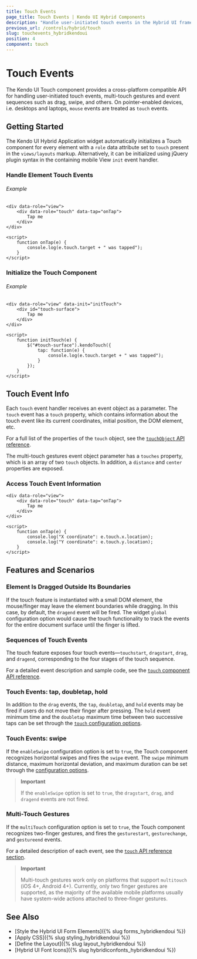 ```yaml
---
title: Touch Events
page_title: Touch Events | Kendo UI Hybrid Components
description: "Handle user-initiated touch events in the Hybrid UI framework of Kendo UI."
previous_url: /controls/hybrid/touch
slug: touchevents_hybridkendoui
position: 4
component: touch
---
```


# Touch Events

The Kendo UI Touch component provides a cross-platform compatible API for handling user-initiated touch events, multi-touch gestures and event sequences such as drag, swipe, and others. On pointer-enabled devices, i.e. desktops and laptops, `mouse` events are treated as `touch` events.

## Getting Started

The Kendo UI Hybrid Application widget automatically initializes a Touch component for every element with a `role` data attribute set to `touch` present in the `views/layouts` markup. Alternatively, it can be initialized using jQuery plugin syntax in the containing mobile View `init` event handler.

### Handle Element Touch Events

###### Example

    <div data-role="view">
        <div data-role="touch" data-tap="onTap">
            Tap me
        </div>
    </div>

    <script>
        function onTap(e) {
            console.log(e.touch.target + " was tapped");
        }
    </script>

### Initialize the Touch Component

###### Example

    <div data-role="view" data-init="initTouch">
        <div id="touch-surface">
            Tap me
        </div>
    </div>

    <script>
        function initTouch(e) {
            $("#touch-surface").kendoTouch({
                tap: function(e) {
                    console.log(e.touch.target + " was tapped");
                }
            });
        }
    </script>

## Touch Event Info

Each `touch` event handler receives an event object as a parameter. The `touch` event has a `touch` property, which contains information about the touch event like its current coordinates, initial position, the DOM element, etc.

For a full list of the properties of the `touch` object, see the [`touchObject` API reference](/api/javascript/mobile/ui/touch).

The multi-touch gestures event object parameter has a `touches` property, which is an array of two `touch` objects. In addition, a `distance` and `center` properties are exposed.

### Access Touch Event Information

    <div data-role="view">
        <div data-role="touch" data-tap="onTap">
            Tap me
        </div>
    </div>

    <script>
        function onTap(e) {
            console.log("X coordinate": e.touch.x.location);
            console.log("Y coordinate": e.touch.y.location);
        }
    </script>

## Features and Scenarios

### Element Is Dragged Outside Its Boundaries

If the touch feature is instantiated with a small DOM element, the mouse/finger may leave the element boundaries while dragging. In this case, by default, the `dragend` event will be fired. The widget `global` configuration option would cause the touch functionality to track the events for the entire document surface until the finger is lifted.

### Sequences of Touch Events

The touch feature exposes four touch events&mdash;`touchstart`, `dragstart`, `drag`, and `dragend`, corresponding to the four stages of the touch sequence.

For a detailed event description and sample code, see the [`touch` component API reference](/api/javascript/mobile/ui/touch).

### Touch Events: tap, doubletap, hold

In addition to the `drag` events, the `tap`, `doubletap`, and `hold` events may be fired if users do not move their finger after pressing. The `hold` event minimum time and the `doubletap` maximum time between two successive taps can be set through the [`touch` configuration options](/api/javascript/mobile/ui/touch#configuration).

### Touch Events: swipe

If the `enableSwipe` configuration option is set to `true`, the Touch component recognizes horizontal swipes and fires the `swipe` event. The `swipe` minimum distance, maximum horizontal deviation, and maximum duration can be set through the [configuration options](/api/javascript/mobile/ui/touch#configuration).

> **Important**
>
> If the `enableSwipe` option is set to `true`, the `dragstart`, `drag`, and `dragend` events are not fired.

### Multi-Touch Gestures

If the `multiTouch` configuration option is set to `true`, the Touch component recognizes two-finger gestures, and fires the `gesturestart`, `gesturechange`, and `gestureend` events.

For a detailed description of each event, see the [`touch` API reference section](/api/javascript/mobile/ui/touch).

> **Important**
>
> Multi-touch gestures work only on platforms that support `multitouch` (iOS 4+, Android 4+). Currently, only two finger gestures are supported, as the majority of the available mobile platforms usually have system-wide actions attached to three-finger gestures.

## See Also

* [Style the Hybrid UI Form Elements]({% slug forms_hybridkendoui %})
* [Apply CSS]({% slug styling_hybridkendoui %})
* [Define the Layout]({% slug layout_hybridkendoui %})
* [Hybrid UI Font Icons]({% slug hybridiconfonts_hybridkendoui %})
